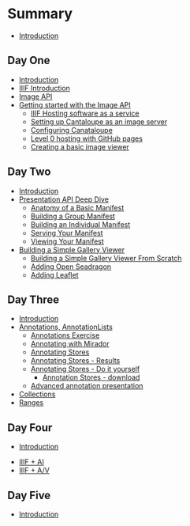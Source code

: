 # Summary

- [Introduction](README.md)

## Day One
- [Introduction](day-one/README.md)
- [IIIF Introduction](day-one/iiif-introduction.md)
- [Image API](day-one/image-api.md)
- [Getting started with the Image API](day-one/getting-started-with-the-image-api.md)
  - [IIIF Hosting software as a service](day-one/iiif-hosting-saas.md)
  - [Setting up Cantaloupe as an image server](day-one/setting-up-cantaloupe.md)
  - [Configuring Canataloupe](day-one/configuring-cantaloupe.md)
  - [Level 0 hosting with GitHub pages](day-one/level0-github-hosting.md)
  - [Creating a basic image viewer](day-one/creating-a-basic-image-viewer.md)

## Day Two
- [Introduction](day-two/README.md)
- [Presentation API Deep Dive](day-two/0-presentation-api-introduction.md)
  - [Anatomy of a Basic Manifest](day-two/1-anatomy-of-a-basic-manifest.md)
  - [Building a Group Manifest](day-two/2-activity-group-manifest.md)
  - [Building an Individual Manifest](day-two/3-activity-create-your-own-manifest.md)
  - [Serving Your Manifest](day-two/4-serving-your-manifest.md)
  - [Viewing Your Manifest](day-two/5-viewing-your-manifest-in-a-viewer.md)
- [Building a Simple Gallery Viewer](day-two/6-building-a-gallery-viewer-intro.md)
  - [Building a Simple Gallery Viewer From Scratch](day-two/7-building-a-gallery-viewer.md)
  - [Adding Open Seadragon](day-two/8-building-a-gallery-viewer-with-opensea-dragon.md)
  - [Adding Leaflet](day-two/9-building-a-gallery-viewer-with-leaflet.md)

## Day Three
- [Introduction](day-three/README.md)
- [Annotations, AnnotationLists](day-three/annotations-and-annotation-lists.md)
  - [Annotations Exercise](day-three/exercise.md)
  - [Annotating with Mirador](day-three/annotations-exercises.md)
  - [Annotating Stores](day-three/annotations-stores.md)
  - [Annotating Stores - Results](day-three/annotations-stores-results.md)
  - [Annotating Stores - Do it yourself](day-three/annotations-stores-install.md)
    - [Annotation Stores - download](iiif-5-day-workshop/day-three/annotation-store-download.md)
  - [Advanced annotation presentation](day-three/advanced-annotations.md)
- [Collections](day-three/collections.md)
- [Ranges](day-three/ranges.md)
<!-- - [Search](day-three/search.md) -->

## Day Four
- [Introduction](day-four/README.md)
<!-- - [Mirador 3](day-four/mirador-3.md) -->
<!-- - [IIIF + A/V](day-four/iiif-and-av.md) -->
- [IIIF + AI](day-four/iiif-and-ai.md)
- [IIIF + A/V](day-four/iiif-and-av.md)
<!-- - [IIIF Integration with DH Tools](day-four/iiif-dh-tools.md) -->
<!--  - [Omeka](day-four/omeka.md) -->
<!--  - [Islandora/Drupal](day-four/islandora-drupal.md) -->

## Day Five
- [Introduction](day-five/README.md)
